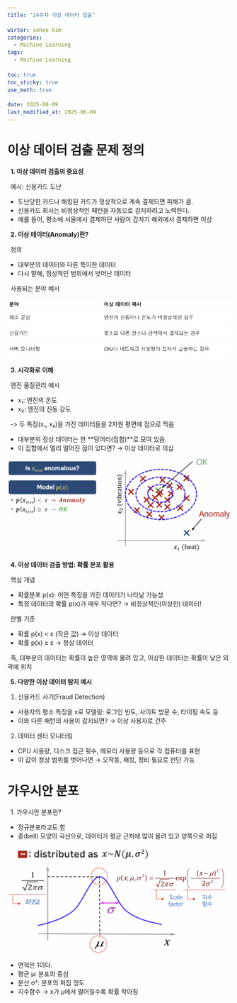 ```yaml
---
title: "14주차 이상 데이터 검출"

wirter: sohee kim
categories:
  - Machine Learning
tags:
  - Machine Learning

toc: true
toc_sticky: true
use_math: true
  
date: 2025-06-09
last_modified_at: 2025-06-09
---
```


이상 데이터 검출 문제 정의
======

&ensp;<b>1. 이상 데이터 검출의 중요성</b><br/>

&ensp;예시: 신용카드 도난<br/>
* 도난당한 카드나 해킹된 카드가 정상적으로 계속 결제되면 피해가 큼.
* 신용카드 회사는 비정상적인 패턴을 자동으로 감지하려고 노력한다.
* 예를 들어, 평소에 서울에서 결제하던 사람이 갑자기 해외에서 결제하면 이상

&ensp;<b>2. 이상 테이터(Anomaly)란?</b><br/>

&ensp;정의<br/>
* 대부분의 데이터와 다른 특이한 데이터
* 다시 말해, 정상적인 범위에서 벗어난 데이터

&ensp;사용되는 분야 예시<br/>
<p align="center"><img src="/assets/img/Machine Learning/14. 이상 데이터 검출/14-1.png" width="600"></p>

&ensp;<b>3. 시각화로 이해</b><br/>

&ensp;엔진 품질관리 예시<br/>
* x₁: 엔진의 온도
* x₂: 엔진의 진동 강도

&ensp;-> 두 특징(x₁, x₂)을 가진 데이터들을 2차원 평면에 점으로 찍음
* 대부분의 정상 데이터는 한 **덩어리(집합)**로 모여 있음.
* 이 집합에서 멀리 떨어진 점이 있다면? → 이상 데이터로 의심

<p align="center"><img src="/assets/img/Machine Learning/14. 이상 데이터 검출/14-2.png" width="600"></p>

&ensp;<b>4. 이상 데이터 검출 방법: 확률 분포 활용</b><br/> 

&ensp;핵심 개념<br/>
* 확률분포 p(x): 어떤 특징을 가진 데이터가 나타날 가능성
* 특정 데이터의 확률 p(x)가 매우 작다면? → 비정상적인(이상한) 데이터!

&ensp;판별 기준<br/>
* 확률 p(x) < ε (작은 값) → 이상 데이터
* 확률 p(x) ≥ ε → 정상 데이터

&ensp;즉, 대부분의 데이터는 확률이 높은 영역에 몰려 있고, 이상한 데이터는 확률이 낮은 외곽에 위치

&ensp;<b>5. 다양한 이상 데이터 탐지 예시</b><br/>

1. 신용카드 사기(Fraud Detection)
* 사용자의 평소 특징을 x로 모델링: 로그인 빈도, 사이트 방문 수, 타이핑 속도 등
* 이와 다른 패턴의 사용이 감지되면? → 이상 사용자로 간주

2. 데이터 센터 모니터링
* CPU 사용량, 디스크 접근 횟수, 메모리 사용량 등으로 각 컴퓨터를 표현
* 이 값이 정상 범위를 벗어나면 → 오작동, 해킹, 정비 필요로 판단 가능

가우시안 분포
=======

&ensp;1. 가우시안 분포란?<br/>
* 정규분포라고도 함
* 종(bell) 모양의 곡선으로, 데이터가 평균 근처에 많이 몰려 있고 양쪽으로 퍼짐
<p align="center"><img src="/assets/img/Machine Learning/14. 이상 데이터 검출/14-3.png" width="600"></p>

* 면적은 1이다.
* 평균 μ: 분포의 중심
* 분산 σ²: 분포의 퍼짐 정도
* 지수함수 → x가 μ에서 멀어질수록 확률 작아짐


